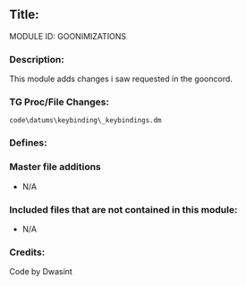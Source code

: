 ## Title: <!--Title of your addition-->

<!-- uppercase, underscore_connected name of your module, that you use to mark files-->
MODULE ID: GOONIMIZATIONS

### Description:

This module adds changes i saw requested in the gooncord.

<!-- Here, try to describe what your PR does, what features it provides and any other directly useful information -->

### TG Proc/File Changes:
	code\datums\keybinding\_keybindings.dm
<!-- If you had to edit, or append to any core procs in the process of making this PR, list them here. APPEND: Also, please include any files that you've changed. .DM files that is. -->

### Defines:

<!-- If you needed to add any defines, mention the files you added those defines in -->


### Master file additions

- N/A
<!-- Any master file changes you've made to existing master files or if you've added a new master file. Please mark either as #NEW or #CHANGE -->

### Included files that are not contained in this module:

- N/A
<!-- Likewise, be it a non-modular file or a modular one that's not contained within the folder belonging to this specific module, it should be mentioned here -->

### Credits:

<!-- Here go the credits to you, dear coder, and in case of collaborative work or ports, credits to the original source of the code -->
<!-- Orignal Coders -->
Code by Dwasint
<!-- Orignal Coders -->

